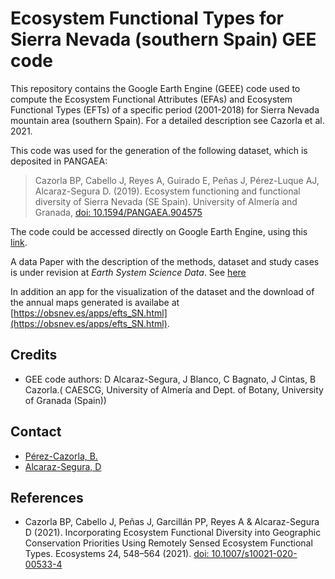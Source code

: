 # Ecosystem Functional Types for Sierra Nevada (southern Spain) GEE code

This repository contains the Google Earth Engine (GEEE) code used to compute the Ecosystem Functional Attributes (EFAs) and Ecosystem Functional Types (EFTs) of a specific period (2001-2018) for Sierra Nevada mountain area (southern Spain). For a detailed description see Cazorla et al. 2021. 

This code was used for the generation of the following dataset, which is deposited in PANGAEA: 

> Cazorla BP, Cabello J, Reyes A, Guirado E, Peñas J, Pérez-Luque AJ, Alcaraz-Segura D. (2019). Ecosystem functioning and functional diversity of Sierra Nevada (SE Spain). University of Almería and Granada, [doi: 10.1594/PANGAEA.904575](https://doi.pangaea.de/10.1594/PANGAEA.904575)

The code could be accessed directly on Google Earth Engine, using this [link](https://code.earthengine.google.com/246dee63522ae557603ab7e44bdbbad5). 

A data Paper with the description of the methods, dataset and study cases is under revision at *Earth System Science Data*. See [here](https://essd.copernicus.org/preprints/essd-2021-223/#discussion)

In addition an app for the visualization of the dataset and the download of the annual maps generated is availabe at [https://obsnev.es/apps/efts_SN.html](https://obsnev.es/apps/efts_SN.html). 

## Credits 
- GEE code authors: D Alcaraz-Segura, J Blanco, C Bagnato, J Cintas, B Cazorla.( CAESCG, University of Almería and Dept. of Botany, University of Granada (Spain)) 

## Contact 
- [Pérez-Cazorla, B.](b.cazorla@ual.es)
- [Alcaraz-Segura, D](mailto:dalcaraz@ugr.es)

## References 
- Cazorla BP, Cabello J, Peñas J, Garcillán PP, Reyes A & Alcaraz-Segura D (2021).   Incorporating Ecosystem Functional Diversity into Geographic Conservation Priorities Using Remotely Sensed Ecosystem Functional Types. Ecosystems 24, 548–564 (2021). [doi: 10.1007/s10021-020-00533-4](https://doi.org/10.1007/s10021-020-00533-4)
